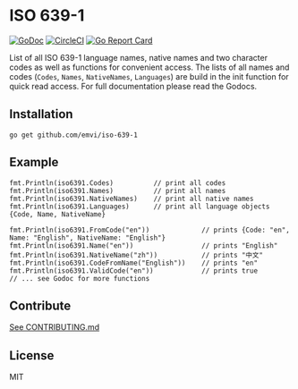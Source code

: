 # ISO 639-1

[![GoDoc](https://godoc.org/github.com/emvi/iso-639-1?status.svg)](https://godoc.org/github.com/emvi/iso-639-1)
[![CircleCI](https://circleci.com/gh/emvi/iso-639-1.svg?style=svg)](https://circleci.com/gh/emvi/iso-639-1)
[![Go Report Card](https://goreportcard.com/badge/github.com/emvi/iso-639-1)](https://goreportcard.com/report/github.com/emvi/iso-639-1)

List of all ISO 639-1 language names, native names and two character codes as well as functions for convenient access.
The lists of all names and codes (`Codes`, `Names`, `NativeNames`, `Languages`) are build in the init function for quick read access. 
For full documentation please read the Godocs.

## Installation

```
go get github.com/emvi/iso-639-1
```

## Example

```
fmt.Println(iso6391.Codes)          // print all codes
fmt.Println(iso6391.Names)          // print all names
fmt.Println(iso6391.NativeNames)    // print all native names
fmt.Println(iso6391.Languages)      // print all language objects {Code, Name, NativeName}

fmt.Println(iso6391.FromCode("en"))             // prints {Code: "en", Name: "English", NativeName: "English"}
fmt.Println(iso6391.Name("en"))                 // prints "English"
fmt.Println(iso6391.NativeName("zh"))           // prints "中文"
fmt.Println(iso6391.CodeFromName("English"))    // prints "en"
fmt.Println(iso6391.ValidCode("en"))            // prints true
// ... see Godoc for more functions
```

## Contribute

[See CONTRIBUTING.md](CONTRIBUTING.md)

## License

MIT
